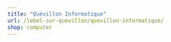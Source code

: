 ```yaml
---
title: "Quévillon Informatique"
url: /lebel-sur-quevillon/quevillon-informatique/
shop: computer
---
```

